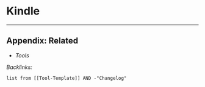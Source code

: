 # Kindle

---

## Appendix: Related

* *Tools*

*Backlinks:*

````dataview
list from [[Tool-Template]] AND -"Changelog"
````
